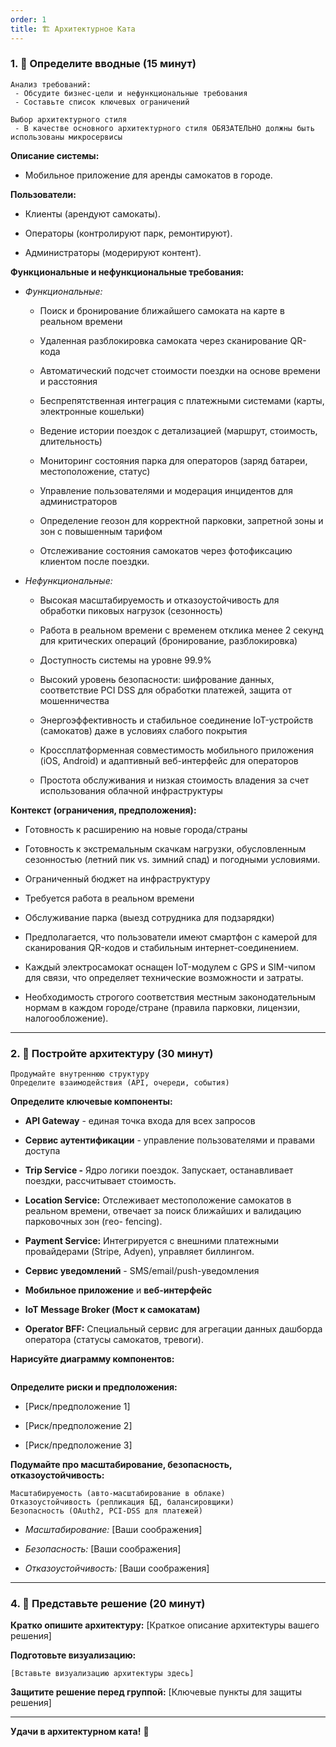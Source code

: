 ```yaml
---
order: 1
title: 🏗️ Архитектурное Ката
---
```


### 1\. 📖 Определите вводные (15 минут)

```
Анализ требований:
 - Обсудите бизнес-цели и нефункциональные требования
 - Составьте список ключевых ограничений

Выбор архитектурного стиля
 - В качестве основного архитектурного стиля ОБЯЗАТЕЛЬНО должны быть использованы микросервисы
```

**Описание системы:**

-  Мобильное приложение для аренды самокатов в городе.

**Пользователи:**

-  Клиенты (арендуют самокаты).

-  Операторы (контролируют парк, ремонтируют).

-  Администраторы (модерируют контент).

**Функциональные и нефункциональные требования:**

-  *Функциональные:*

   -  Поиск и бронирование ближайшего самоката на карте в реальном времени

   -  Удаленная разблокировка самоката через сканирование QR-кода

   -  Автоматический подсчет стоимости поездки на основе времени и расстояния

   -  Беспрепятственная интеграция с платежными системами (карты, электронные кошельки)

   -  Ведение истории поездок с детализацией (маршрут, стоимость, длительность)

   -  Мониторинг состояния парка для операторов (заряд батареи, местоположение, статус)

   -  Управление пользователями и модерация инцидентов для администраторов

   -  Определение геозон для корректной парковки, запретной зоны и зон с повышенным тарифом

   -  Отслеживание состояния самокатов через фотофиксацию клиентом после поездки.

-  *Нефункциональные:*

   -  Высокая масштабируемость и отказоустойчивость для обработки пиковых нагрузок (сезонность)

   -  Работа в реальном времени с временем отклика менее 2 секунд для критических операций (бронирование, разблокировка)

   -  Доступность системы на уровне 99.9%

   -  Высокий уровень безопасности: шифрование данных, соответствие PCI DSS для обработки платежей, защита от мошенничества

   -  Энергоэффективность и стабильное соединение IoT-устройств (самокатов) даже в условиях слабого покрытия

   -  Кроссплатформенная совместимость мобильного приложения (iOS, Android) и адаптивный веб-интерфейс для операторов

   -  Простота обслуживания и низкая стоимость владения за счет использования облачной инфраструктуры

**Контекст (ограничения, предположения):**

-  Готовность к расширению на новые города/страны

-  Готовность к экстремальным скачкам нагрузки, обусловленным сезонностью (летний пик vs. зимний спад) и погодными условиями.

-  Ограниченный бюджет на инфраструктуру

-  Требуется работа в реальном времени

-  Обслуживание парка (выезд сотрудника для подзарядки)

-  Предполагается, что пользователи имеют смартфон с камерой для сканирования QR-кодов и стабильным интернет-соединением.

-  Каждый электросамокат оснащен IoT-модулем с GPS и SIM-чипом для связи, что определяет технические возможности и затраты.

-  Необходимость строгого соответствия местным законодательным нормам в каждом городе/стране (правила парковки, лицензии, налогообложение).

---

### 2\. 🧩 Постройте архитектуру (30 минут)

```
Продумайте внутреннюю структуру
Определите взаимодействия (API, очереди, события)
```

**Определите ключевые компоненты:**

-  **API Gateway** - единая точка входа для всех запросов

-  **Сервис аутентификации** - управление пользователями и правами доступа

-  **Trip Service -** Ядро логики поездок. Запускает, останавливает поездки, рассчитывает стоимость.

-  **Location Service:** Отслеживает местоположение самокатов в реальном времени, отвечает за поиск ближайших и валидацию парковочных зон (гео- fencing).

-  **Payment Service:** Интегрируется с внешними платежными провайдерами (Stripe, Adyen), управляет биллингом.

-  **Сервис уведомлений** - SMS/email/push-уведомления

-  **Мобильное приложение** и **веб-интерфейс**

-  **IoT Message Broker (Мост к самокатам)**

-  **Operator BFF:** Специальный сервис для агрегации данных дашборда оператора (статусы самокатов, тревоги).

**Нарисуйте диаграмму компонентов:**

```
```

<mermaid path="./arkhitekturnoe-kata-2.mermaid" width="780px" height="126px"/>

**Определите риски и предположения:**

-  \[Риск/предположение 1\]

-  \[Риск/предположение 2\]

-  \[Риск/предположение 3\]

**Подумайте про масштабирование, безопасность, отказоустойчивость:**

```
Масштабируемость (авто-масштабирование в облаке)
Отказоустойчивость (репликация БД, балансировщики)
Безопасность (OAuth2, PCI-DSS для платежей)
```

-  *Масштабирование:* \[Ваши соображения\]

-  *Безопасность:* \[Ваши соображения\]

-  *Отказоустойчивость:* \[Ваши соображения\]

---

### 4\. 📝 Представьте решение (20 минут)

**Кратко опишите архитектуру:** \[Краткое описание архитектуры вашего решения\]

**Подготовьте визуализацию:**

```
[Вставьте визуализацию архитектуры здесь]
```

**Защитите решение перед группой:** \[Ключевые пункты для защиты решения\]

---

**Удачи в архитектурном ката!** 🚀